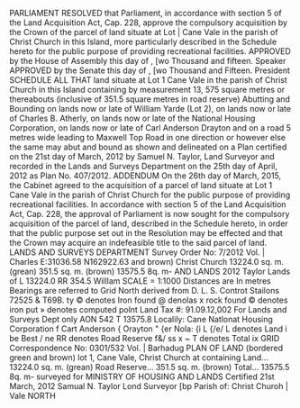 PARLIAMENT
RESOLVED that Parliament, in accordance with section 5 of the Land Acquisition Act, Cap. 228, approve the compulsory acquisition by the Crown of the parcel of land situate at Lot | Cane Vale in the parish of Christ Church in this Island, more particularly described in the Schedule hereto for the public purpose of providing recreational facilities.
APPROVED by the House of Assembly this day of , [wo Thousand and fifteen.
Speaker
APPROVED by the Senate this
day of
, [wo
Thousand and Fifteen.
President
SCHEDULE
ALL THAT land situate at Lot 1 Cane Vale in the parish of Christ Church in this Island containing by measurement 13, 575 square metres or thereabouts (inclusive of 351.5 square metres in road reserve) Abutting and Bounding on lands now or late of William Yarde (Lot 2), on lands now or late of Charles B. Atherly, on lands now or late of the National Housing Corporation, on lands now or late of Carl Anderson Drayton and on a road 5 metres wide leading to Maxwell Top Road in one direction or however else the same may abut and bound as shown and delineated on a Plan certified on the 21st day of March, 2012 by Samuel N. Taylor, Land Surveyor and recorded in the Lands and Surveys Department on the 25th day of April, 2012 as Plan No. 407/2012.
ADDENDUM
On the 26th day of March, 2015, the Cabinet agreed to the acquisition of a parcel of land situate at Lot 1 Cane Vale in the parish of Christ Church for the public purpose of providing recreational facilities.
In accordance with section 5 of the Land Acquisition Act, Cap. 228, the approval of Parliament is now sought for the compulsory acquisition of the parcel of land, described in the Schedule hereto, in order that the public purpose set out in the Resolution may be effected and that the Crown may acquire an indefeasible title to the said parcel of land.
LANDS AND SURVEYS DEPARTMENT
Survey Order No: 7/2012
Vol. | Charles E:31036.58 N162922.63 and brown) Christ Church 13224.0 sq. m. (grean) 351.5 sq. m. (brown) 13575.5 8q. m- AND LANDS 2012 Taylor Lands of L 13224.0 RR 354.5 Willlam SCALE = 1:1000 Distances are In metres Bearings are referred to Grid North derived from D. L. S. Controt Stailons 72525 & T69B. ty © denotes Iron found @ denolas x rock found © denotes iron put » denotes computed polnt Land Tax #: 91.09.12,002 For Lands and Surveys Dept only AON 542 T 13575.8 Localily: Cane Natlonat Housing Corporation f Cart Anderson { Orayton " {er Nola: {i L {/e/ L denotes Land i be Best / ne RR denotes Road Reserve f&/ ss x ~ T denotes Total ix GRID
Correspondence No: 0301/532 Vol. |
Barhadug
PLAN OF LAND (bordered green and brown)
lot 1, Cane Vale, Christ Church
at
containing Land... 13224.0 sq. m. (grean) Road Reserve... 351.5 sq. m. (brown) Total... 13575.5 8q. m-
surveyed for MINISTRY OF HOUSING AND LANDS
Certified 21st March, 2012
Samual N. Taylor Lond Surveyor
[bp
Parish of: Christ Churoh |
Vale
NORTH
